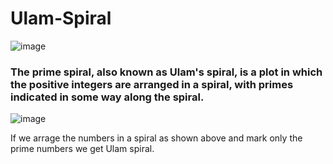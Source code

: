 ﻿# Ulam-Spiral
![image](https://user-images.githubusercontent.com/65938161/194698360-e1226709-b7f4-4bc2-800b-cdd27a19cc94.png)

### The prime spiral, also known as Ulam's spiral, is a plot in which the positive integers are arranged in a spiral, with primes indicated in some way along the spiral.

![image](https://user-images.githubusercontent.com/65938161/194698548-92a6f3d1-d30d-487b-9431-65a70312b97e.png)

If we arrage the numbers in a spiral as shown above and mark only the prime numbers we get Ulam spiral.
